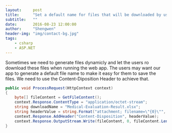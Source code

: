```yaml
---
layout:     post
title:      "Set a default name for files that will be downloaded by users"
subtitle:   ""
date:       2016-08-23 12:00:00
author:     "Shengwen"
header-img: "img/contact-bg.jpg"
tags:
    - csharp
    - ASP.NET
---
```


Sometimes we need to generate files dynamicly and let the users ro download these files when running the web app. The users may want our app to generate a default file name to make it easy for them to save the files. We need to use the Content-Diposition Header to achieve that. 
```csharp
public void ProcessRequest(HttpContext context)
{
    byte[] fileContent = GetFileContent();
    context.Response.ContentType = "application/octet-stream";
    string downloadName = "Medical-Evaluation-Result.xlsx";
    string headerValue = string.Format("attachment; filename=\"{0}\"", downloadName);
    context.Response.AddHeader("Content-Disposition", headerValue);
    context.Response.OutputStream.Write(fileContent, 0, fileContent.Length);
}
```

